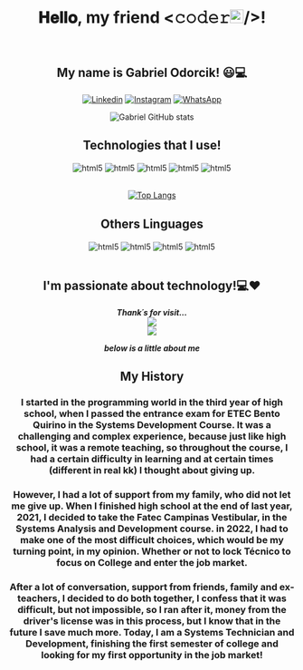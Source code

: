 <div align="center">
<h1 align="center">𝐇𝐞𝐥𝐥𝐨, my friend <𝚌𝚘𝚍𝚎𝚛<img src="https://github.com/TheDudeThatCode/TheDudeThatCode/blob/master/Assets/Earth.gif" width="24px">/>! 
<br>
</h1>
<br>

## My name is Gabriel Odorcik! 😃💻

[![Linkedin](https://img.shields.io/badge/LinkedIn-0077B5?style=for-the-badge&logo=linkedin&logoColor=white)](https://www.linkedin.com/in/gabriel-odorcik-87771522a)
[![Instagram](https://img.shields.io/badge/Instagram-E4405F?style=for-the-badge&logo=instagram&logoColor=white)](https://www.instagram.com/gabrielodorcik_/)
[![WhatsApp](https://img.shields.io/badge/WhatsApp-25D366?style=for-the-badge&logo=whatsapp&logoColor=white)](https://api.whatsapp.com/send?phone=5519989559017&text=Ol%C3%A1%20Dev!%20Eu%20sou%20o%20Gabriel.%20)

![Gabriel GitHub stats](https://github-readme-stats.vercel.app/api?username=gabrielodorcik&show_icons=true&theme=tokyonight)

## Technologies that I use!

<div style="display: inline_block">
  <img align="center" alt="html5" src="https://img.shields.io/badge/HTML5-E34F26?style=for-the-badge&logo=html5&logoColor=white" />
  <img align="center" alt="html5" src="https://img.shields.io/badge/PHP-777BB4?style=for-the-badge&logo=php&logoColor=white" />
  <img align="center" alt="html5" src="https://img.shields.io/badge/CSS-239120?&style=for-the-badge&logo=css3&logoColor=white" />
  <img align="center" alt="html5" src="https://img.shields.io/badge/C-00599C?style=for-the-badge&logo=c&logoColor=white" />
  <img align="center" alt="html5" src="https://img.shields.io/badge/JavaScript-F7DF1E?style=for-the-badge&logo=javascript&logoColor=black" />
  
</div>
  
 <br>
  
[![Top Langs](https://github-readme-stats.vercel.app/api/top-langs/?username=gabrielodorcik&layout=compact&show_icons=true&theme=tokyonight)](https://github.com/gabrielodorcik/github-readme-stats)

## Others Linguages

<div style="display: inline_block">
  <img align="center" alt="html5" src="https://img.shields.io/badge/Java-ED8B00?style=for-the-badge&logo=java&logoColor=white" />
  <img align="center" alt="html5" src="https://img.shields.io/badge/React_Native-20232A?style=for-the-badge&logo=react&logoColor=61DAFB" />
  <img align="center" alt="html5" src="https://img.shields.io/badge/MySQL-00000F?style=for-the-badge&logo=mysql&logoColor=white" />
  <img align="center" alt="html5" src="https://img.shields.io/badge/Python-3776AB?style=for-the-badge&logo=python&logoColor=white" />
  
</div><br>
  
 ## I'm passionate about technology!💻❤️  <br>
 
 <p align="center"> 
  <i><b>Thank´s for visit...</b></i><br>
  <img src="https://raw.githubusercontent.com/saadeghi/saadeghi/master/dino.gif" /><br>
  <img src="https://profile-counter.glitch.me/beatrizodorcik/count.svg" />
  
  <i><b>below is a little about me</b></i><br>
</p>
 
 
 ## My History 
 
 ###      I started in the programming world in the third year of high school, when I passed the entrance exam for ETEC Bento Quirino in the Systems Development Course. It was a challenging and complex experience, because just like high school, it was a remote teaching, so throughout the course, I had a certain difficulty in learning and at certain times (different in real kk) I thought about giving up. <br>
 
 ###      However, I had a lot of support from my family, who did not let me give up. When I finished high school at the end of last year, 2021, I decided to take the Fatec Campinas Vestibular, in the Systems Analysis and Development course. in 2022, I had to make one of the most difficult choices, which would be my turning point, in my opinion. Whether or not to lock Técnico to focus on College and enter the job market.
 
 ###      After a lot of conversation, support from friends, family and ex-teachers, I decided to do both together, I confess that it was difficult, but not impossible, so I ran after it, money from the driver's license was in this process, but I know that in the future I save much more. Today, I am a Systems Technician and Development, finishing the first semester of college and looking for my first opportunity in the job market!
 
 </div>
 



